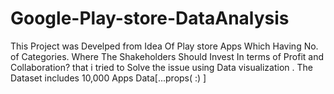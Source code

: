 # Google-Play-store-DataAnalysis
This Project was Develped from Idea Of Play store Apps Which Having No. of Categories. Where The Shakeholders Should Invest In terms of Profit and Collaboration? that i tried to Solve the issue using Data visualization  . The Dataset includes 10,000 Apps Data[...props( :) ] 
